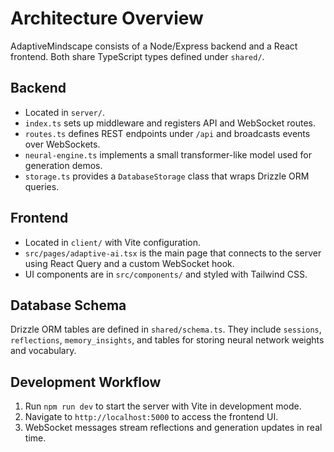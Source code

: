 # Architecture Overview

AdaptiveMindscape consists of a Node/Express backend and a React frontend. Both share TypeScript types defined under `shared/`.

## Backend

- Located in `server/`.
- `index.ts` sets up middleware and registers API and WebSocket routes.
- `routes.ts` defines REST endpoints under `/api` and broadcasts events over WebSockets.
- `neural-engine.ts` implements a small transformer-like model used for generation demos.
- `storage.ts` provides a `DatabaseStorage` class that wraps Drizzle ORM queries.

## Frontend

- Located in `client/` with Vite configuration.
- `src/pages/adaptive-ai.tsx` is the main page that connects to the server using React Query and a custom WebSocket hook.
- UI components are in `src/components/` and styled with Tailwind CSS.

## Database Schema

Drizzle ORM tables are defined in `shared/schema.ts`. They include `sessions`, `reflections`, `memory_insights`, and tables for storing neural network weights and vocabulary.

## Development Workflow

1. Run `npm run dev` to start the server with Vite in development mode.
2. Navigate to `http://localhost:5000` to access the frontend UI.
3. WebSocket messages stream reflections and generation updates in real time.


